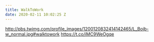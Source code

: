 ```yaml
---
title: WalkToWork
date: 2020-02-11 10:02:25 Z
---
```


 http://pbs.twimg.com/profile_images/1200120832414142465/L_Bojb-w_normal.jpg#walktowork https://t.co/iMC9WeOgqe